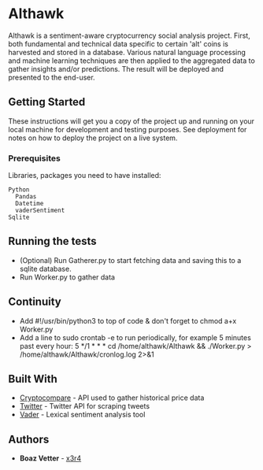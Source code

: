 # Althawk
Althawk is a sentiment-aware cryptocurrency social analysis project. First, both fundamental and technical data specific to certain 'alt' coins is harvested and stored in a database. Various natural language processing and machine learning techniques are then applied to the aggregated data to gather insights and/or predictions. The result will be deployed and presented to the end-user.

## Getting Started

These instructions will get you a copy of the project up and running on your local machine for development and testing purposes. See deployment for notes on how to deploy the project on a live system.

### Prerequisites

Libraries, packages you need to have installed:

```
Python
  Pandas
  Datetime
  vaderSentiment
Sqlite
```

## Running the tests

- (Optional) Run Gatherer.py to start fetching data and saving this to a sqlite database.
- Run Worker.py to gather data

## Continuity

- Add #!/usr/bin/python3 to top of code & don't forget to chmod a+x Worker.py
- Add a line to sudo crontab -e to run periodically, for example 5 minutes past every hour: 5 */1 * * * cd /home/althawk/Althawk && ./Worker.py > /home/althawk/Althawk/cronlog.log 2>&1

## Built With

* [Cryptocompare](https://min-api.cryptocompare.com/) - API used to gather historical price data
* [Twitter](https://developer.twitter.com/en/docs) - Twitter API for scraping tweets
* [Vader](https://github.com/cjhutto/vaderSentiment/) - Lexical sentiment analysis tool

## Authors

* **Boaz Vetter** - [x3r4](https://github.com/x3r4)
